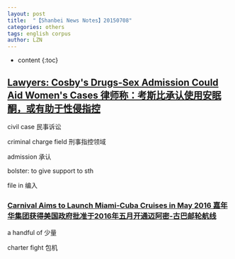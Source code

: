 ```yaml
---
layout: post
title:  "【Shanbei News Notes】20150708" 
categories: others
tags: english corpus
author: LZN
---
```


* content
{:toc}

<h2 class="head-title"><a href="http://www.shanbay.com/read/article/34414/">Lawyers: Cosby's Drugs-Sex Admission Could Aid Women's Cases 律师称：考斯比承认使用安眠酮，或有助于性侵指控</a></h2>
civil case 民事诉讼

criminal charge field 刑事指控领域

admission 承认

bolster: to give support to sth

file in 编入
<h3><a href="http://www.shanbay.com/read/article/34441/">Carnival Aims to Launch Miami-Cuba Cruises in May 2016 嘉年华集团获得美国政府批准于2016年五月开通迈阿密-古巴邮轮航线</a></h3>
a handful of 少量

charter fight 包机
